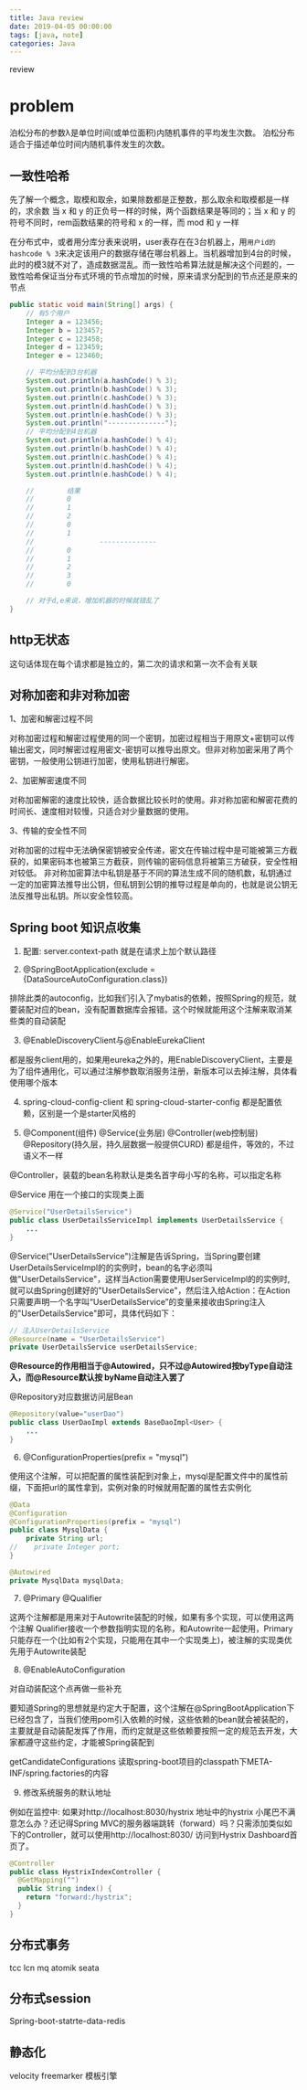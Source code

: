 ```yaml
---
title: Java review
date: 2019-04-05 00:00:00
tags: [java, note]
categories: Java
---
```


review

<!-- more -->

# problem

泊松分布的参数λ是单位时间(或单位面积)内随机事件的平均发生次数。 泊松分布适合于描述单位时间内随机事件发生的次数。

## 一致性哈希

先了解一个概念，取模和取余，如果除数都是正整数，那么取余和取模都是一样的，求余数
当 x 和 y 的正负号一样的时候，两个函数结果是等同的；当 x 和 y 的符号不同时，rem函数结果的符号和 x 的一样，而 mod 和 y 一样

在分布式中，或者用分库分表来说明，user表存在在3台机器上，用`用户id的hashcode % 3`来决定该用户的数据存储在哪台机器上。当机器增加到4台的时候，此时的模3就不对了，造成数据混乱。而一致性哈希算法就是解决这个问题的，一致性哈希保证当分布式环境的节点增加的时候，原来请求分配到的节点还是原来的节点

```java
public static void main(String[] args) {
    // 有5个用户
    Integer a = 123456;
    Integer b = 123457;
    Integer c = 123458;
    Integer d = 123459;
    Integer e = 123460;

    // 平均分配到3台机器
    System.out.println(a.hashCode() % 3);
    System.out.println(b.hashCode() % 3);
    System.out.println(c.hashCode() % 3);
    System.out.println(d.hashCode() % 3);
    System.out.println(e.hashCode() % 3);
    System.out.println("--------------");
    // 平均分配到4台机器
    System.out.println(a.hashCode() % 4);
    System.out.println(b.hashCode() % 4);
    System.out.println(c.hashCode() % 4);
    System.out.println(d.hashCode() % 4);
    System.out.println(e.hashCode() % 4);

    //        结果
    //        0
    //        1
    //        2
    //        0
    //        1
    //                --------------
    //        0
    //        1
    //        2
    //        3
    //        0

    // 对于d,e来说，增加机器的时候就错乱了
}
```

## http无状态

这句话体现在每个请求都是独立的，第二次的请求和第一次不会有关联

## 对称加密和非对称加密

1、加密和解密过程不同

对称加密过程和解密过程使用的同一个密钥，加密过程相当于用原文+密钥可以传输出密文，同时解密过程用密文-密钥可以推导出原文。但非对称加密采用了两个密钥，一般使用公钥进行加密，使用私钥进行解密。

2、加密解密速度不同

对称加密解密的速度比较快，适合数据比较长时的使用。非对称加密和解密花费的时间长、速度相对较慢，只适合对少量数据的使用。

3、传输的安全性不同

对称加密的过程中无法确保密钥被安全传递，密文在传输过程中是可能被第三方截获的，如果密码本也被第三方截获，则传输的密码信息将被第三方破获，安全性相对较低。
非对称加密算法中私钥是基于不同的算法生成不同的随机数，私钥通过一定的加密算法推导出公钥，但私钥到公钥的推导过程是单向的，也就是说公钥无法反推导出私钥。所以安全性较高。

## Spring boot 知识点收集

1. 配置: server.context-path 就是在请求上加个默认路径

2. @SpringBootApplication(exclude = {DataSourceAutoConfiguration.class})

排除此类的autoconfig，比如我们引入了mybatis的依赖，按照Spring的规范，就要装配对应的bean，没有配置数据库会报错。这个时候就能用这个注解来取消某些类的自动装配

3. @EnableDiscoveryClient与@EnableEurekaClient

都是服务client用的，如果用eureka之外的，用EnableDiscoveryClient，主要是为了组件通用化，可以通过注解参数取消服务注册，新版本可以去掉注解，具体看使用哪个版本

4. spring-cloud-config-client 和 spring-cloud-starter-config 都是配置依赖，区别是一个是starter风格的

5. @Component(组件) @Service(业务层) @Controller(web控制层) @Repository(持久层，持久层数据一般提供CURD) 都是组件，等效的，不过语义不一样

@Controller，装载的bean名称默认是类名首字母小写的名称，可以指定名称

@Service 用在一个接口的实现类上面

```java
@Service("UserDetailsService")
public class UserDetailsServiceImpl implements UserDetailsService {
    ...
}
```

@Service("UserDetailsService")注解是告诉Spring，当Spring要创建UserDetailsServiceImpl的的实例时，bean的名字必须叫做"UserDetailsService"，这样当Action需要使用UserServiceImpl的的实例时,就可以由Spring创建好的"UserDetailsService"，然后注入给Action：在Action只需要声明一个名字叫“UserDetailsService”的变量来接收由Spring注入的"UserDetailsService"即可，具体代码如下：

```java
// 注入UserDetailsService
@Resource(name = "UserDetailsService")
private UserDetailsService userDetailsService;
```

**@Resource的作用相当于@Autowired，只不过@Autowired按byType自动注入，而@Resource默认按 byName自动注入罢了**

@Repository对应数据访问层Bean

```java
@Repository(value="userDao")
public class UserDaoImpl extends BaseDaoImpl<User> {
    ...
}
```

6. @ConfigurationProperties(prefix = "mysql")

使用这个注解，可以把配置的属性装配到对象上，mysql是配置文件中的属性前缀，下面把url的属性拿到，实例对象的时候就用配置的属性去实例化

```java
@Data
@Configuration
@ConfigurationProperties(prefix = "mysql")
public class MysqlData {
    private String url;
//    private Integer port;
}

@Autowired
private MysqlData mysqlData;
```

7. @Primary @Qualifier

这两个注解都是用来对于Autowrite装配的时候，如果有多个实现，可以使用这两个注解
Qualifier接收一个参数指明实现的名称，和Autowrite一起使用，Primary只能存在一个(比如有2个实现，只能用在其中一个实现类上)，被注解的实现类优先用于Autowrite装配

8. @EnableAutoConfiguration

对自动装配这个点再做一些补充

要知道Spring的思想就是约定大于配置，这个注解在@SpringBootApplication下已经包含了，当我们使用pom引入依赖的时候，这些依赖的bean就会被装配的，主要就是自动装配发挥了作用，而约定就是这些依赖要按照一定的规范去开发，大家都遵守这些约定，才能被Spring装配到

getCandidateConfigurations  读取spring-boot项目的classpath下META-INF/spring.factories的内容

9. 修改系统服务的默认地址

例如在监控中: 如果对http://localhost:8030/hystrix 地址中的hystrix 小尾巴不满意怎么办？还记得Spring MVC的服务器端跳转（forward）吗？只需添加类似如下的Controller，就可以使用http://localhost:8030/ 访问到Hystrix Dashboard首页了。

```java
@Controller
public class HystrixIndexController {
  @GetMapping("")
  public String index() {
    return "forward:/hystrix";
  }
}
```

## 分布式事务

tcc lcn mq atomik seata

## 分布式session

Spring-boot-statrte-data-redis

## 静态化

velocity freemarker 模板引擎

